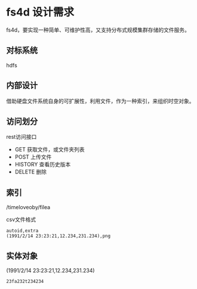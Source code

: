 # fs4d 设计需求

fs4d，要实现一种简单、可维护性高，又支持分布式规模集群存储的文件服务。

## 对标系统

hdfs

## 内部设计
借助硬盘文件系统自身的可扩展性，利用文件，作为一种索引，来组织时空对象。

## 访问划分

rest访问接口

+ GET 
获取文件，或文件夹列表
+ POST
上传文件
+ HISTORY
查看历史版本
+ DELETE
删除

## 索引
/timeloveoby/filea

csv文件格式
```
autoid,extra
(1991/2/14 23:23:21,12.234,231.234),png
```
## 实体对象
(1991/2/14 23:23:21,12.234,231.234)

```
23fa232t234234
```
